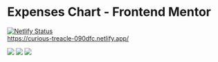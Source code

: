 <h1>Expenses Chart - Frontend Mentor</h1>

[![Netlify Status](https://api.netlify.com/api/v1/badges/83d78a11-e858-484d-bed0-89faf20a22c9/deploy-status)](https://app.netlify.com/sites/curious-treacle-090dfc/deploys)
<br/>
https://curious-treacle-090dfc.netlify.app/
<div>
 <img src='https://img.shields.io/badge/React-20232A?style=for-the-badge&logo=react&logoColor=61DAFB'>
 <img src='https://img.shields.io/badge/JavaScript-323330?style=for-the-badge&logo=javascript&logoColor=F7DF1E'>
 <img src='https://img.shields.io/badge/Sass-CC6699?style=for-the-badge&logo=sass&logoColor=white'>
</div>
